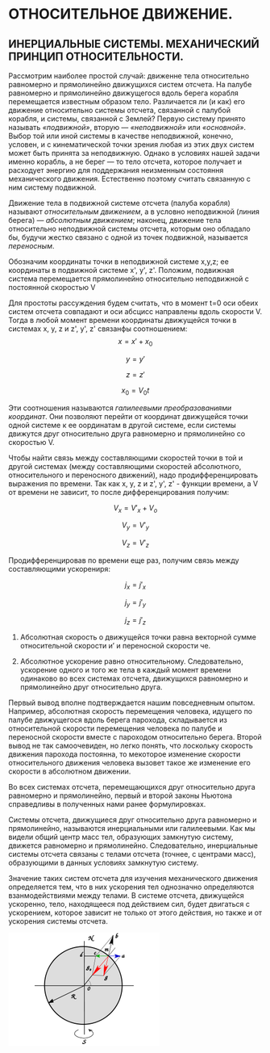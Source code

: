 # __ОТНОСИТЕЛЬНОЕ ДВИЖЕНИЕ.__

 ## __ИНЕРЦИАЛЬНЫЕ СИСТЕМЫ. МЕХАНИЧЕСКИЙ ПРИНЦИП ОТНОСИТЕЛЬНОСТИ.__

Рассмотрим наиболее простой случай:
движенне тела относительно равномерно и прямолинейно движущихся систем отсчета. На палубе равномерно и прямолинейно движущегося вдоль берега корабля перемещается известным образом тело. Различается ли (и как) его движение относительно системы отсчета, связанной с палубой корабля, и системы, связанной с Землей? 
Первую систему принято называть _«подвижной»_, вторую — _«неподвижной»_ или _«основной»_. Выбор той или иной системы в качестве неподвижной, конечно, условен, и с кинематической точки зрения любая из этих двух систем может быть принята за неподвижную. Однако в условиях нашей задачи именно корабль, а не берег — то тело отсчета, которое получает и расходует энергию для поддержания неизменным состояння механического движения. Естественно поэтому считать связанную с ним систему подвижной. 

Движение тела в подвижной системе отсчета (палуба корабля) называют _относительным движением_, а в условно неподвижной (линия берега) — _абсолютным движением_; наконец, движение тела относительно неподвижной системы отсчета, которым оно обладало бы, будучи жестко связано с одной из точек подвижной, называется _переносным_. 

Обозначим координаты точки в неподвижной системе x,y,z; ее координаты в подвижной системе x', y', z'. Положим, подвижная система перемещается прямолинейно относительно неподвижной с постоянной скоростью  V

Для простоты рассуждения будем считать, что в момент t=0 оси обеих систем отсчета совпадают и оси абсцисс направлены вдоль скорости V. Тогда в любой момент времени координаты движущейся точки в системах x, y, z и z', y', z' связанфы соотношением: 
$$x= x'+x_0$$ 

$$ y=y' $$

$$ z=z' $$

$$ x_0 = V_0t $$

Эти соотношения называются _галилеевыми преобразованиями координат_. Они позволяют перейти от координат движущейся точки одной системе к ее оординатам в другой системе, если системы движутся друг относительно друга равномерно и прямолинейно со скоростью V.

Чтобы найти связь между составляющими скоростей точки в той и другой системах (между составляющими скоростей абсолютного, относительного и переносного движений), надо продифференцировать выражения по времени. Так как x, y, z и z', y', z' - функции времени, а V от времени не зависит, то после дифференцирования получим: 

$$ V_x=V'_x+V_o $$

$$ V_y=V'_y $$ 

$$ V_z=V'_z $$ 

Продифференцировав по времени еще раз, получим связь между составляющими ускорениря: 

$$ j_x=j'_x $$ 

$$ j_y=j'_y $$ 

$$ j_z=j'_z $$


1. Абсолютная скорость о движущейся точки равна векторной сумме относительной скорости и’ и переносной скорости че. 

2. Абсолютное ускорение равно относительному. Следовательно, ускорение одного и того же тела в каждый момент времени одинаково во всех системах отсчета, движущихся равномерно и прямолинейно друг относительно друга.

  Первый вывод вполне подтверждается нашим повседневным опытом. Например, абсолютная скорость перемещения человека, идущего по палубе движущегося вдоль берега парохода, складывается из относительной скорости перемещения человека по палубе и переносной скорости вместе с пароходом относительно берега. Второй вывод не так самоочевиден, но легко понять, что лоскольку скорость движения парохода постоянна, то мекоторое изменение скорости относительного движения человека вызовет такое же изменение его скорости в абсолютном движении.

  Во всех системах отсчета, перемещающихся друг относительно друга равномерно и прямолинейно, первый и второй законы Ньютона справедливы в полученных нами ранее формулировках. 

  Системы отсчета, движущиеся друг относительно друга равномерно и прямолинейно, называются инерциальными или галилеевыми. Как мы видели общий центр масс тел, образующих замкнутую систему, движется равномерно и прямолинейно. Следовательно, инерциальные системы отсчета связаны с телами отсчета (точнее, с центрами масс), образующими в данных условиях замкнутую систему. 

  Значение таких систем отсчета для изучения механического движения определяется тем, что в них ускорения тел однозначно определяются взанмодействиями между телами. В системе отсчета, движущейся ускоренно, тело, находящееся под действием сил, будет двигаться с ускорением, которое зависит не только от этого действия, но также и от ускорения системы отсчета.










![](ima/JL.png)
